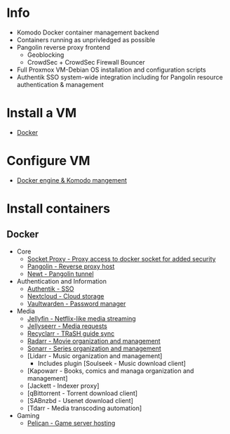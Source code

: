# Info
- Komodo Docker container management backend
- Containers running as unprivledged as possible
- Pangolin reverse proxy frontend
  - Geoblocking
  - CrowdSec + CrowdSec Firewall Bouncer
- Full Proxmox VM-Debian OS installation and configuration scripts
- Authentik SSO system-wide integration including for Pangolin resource authentication & management

# Install a VM
- [Docker](https://github.com/platnub/titan-server/tree/main/virtual-machines)

# Configure VM
- [Docker engine & Komodo mangement](https://github.com/platnub/container-host-templates/blob/main/docker/README.md)

# Install containers
## Docker
- Core
  - [Socket Proxy - Proxy access to docker socket for added security](https://github.com/platnub/titan-server/tree/main/docker/containers/socket-proxy)
  - [Pangolin - Reverse proxy host](https://github.com/platnub/titan-server/tree/main/docker/containers/pangolin)
  - [Newt - Pangolin tunnel](https://github.com/platnub/titan-server/tree/main/docker/containers/pangolin/newt)
- Authentication and Information
  - [Authentik - SSO](https://github.com/platnub/titan-server/tree/main/docker/containers/authentik)
  - [Nextcloud - Cloud storage](https://github.com/platnub/container-host-templates/tree/main/docker/containers/nextcloud)
  - [Vaultwarden - Password manager](https://github.com/platnub/titan-server/tree/main/docker/containers/vaultwarden)
- Media
  - [Jellyfin - Netflix-like media streaming](https://github.com/platnub/container-host-templates/tree/main/docker/containers/jellyfin)
  - [Jellyseerr - Media requests](https://github.com/platnub/container-host-templates/tree/main/docker/containers/jellyseerr)
  - [Recyclarr - TRaSH guide sync](https://github.com/platnub/container-host-templates/tree/main/docker/containers/recyclarr)
  - [Radarr - Movie organization and management](https://github.com/platnub/container-host-templates/tree/main/docker/containers/radarr)
  - [Sonarr - Series organization and management](https://github.com/platnub/container-host-templates/tree/main/docker/containers/sonarr)
  - [Lidarr - Music organization and management]
    - Includes plugin [Soulseek - Music download client]
  - [Kapowarr - Books, comics and managa organization and management]
  - [Jackett - Indexer proxy]
  - [qBittorrent - Torrent download client]
  - [SABnzbd - Usenet download client]
  - [Tdarr - Media transcoding automation]
- Gaming
  - [Pelican - Game server hosting](https://github.com/platnub/container-host-templates/tree/main/docker/containers/pelican)
